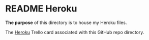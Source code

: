 # README Heroku

**The purpose** of this directory is to house my Heroku files.

The [Heroku](https://trello.com/c/9SRRsEWo/43-heroku) Trello card associated with this GitHub repo directory.